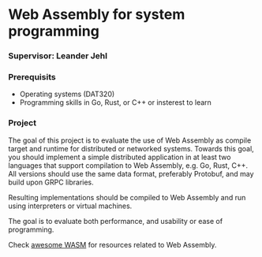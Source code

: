 # Web Assembly for system programming

### Supervisor: Leander Jehl

### Prerequisits
- Operating systems (DAT320)
- Programming skills in Go, Rust, or C++ or insterest to learn

### Project

The goal of this project is to evaluate the use of Web Assembly as compile target and runtime for distributed or networked systems.
Towards this goal, you should implement a simple distributed application in at least two languages that support compilation to Web Assembly, e.g. Go, Rust, C++.
All versions should use the same data format, preferably Protobuf, and may build upon GRPC libraries.

Resulting implementations should be compiled to Web Assembly and run using interpreters or virtual machines.

The goal is to evaluate both performance, and usability or ease of programming.

Check [awesome WASM](https://github.com/mbasso/awesome-wasm) for resources related to Web Assembly.